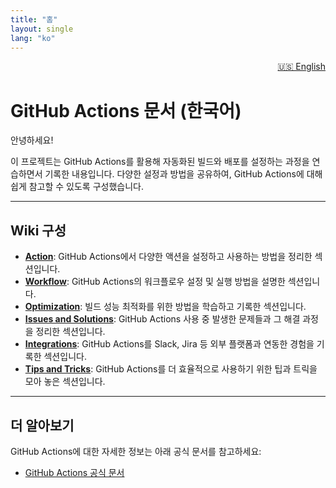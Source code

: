 ```yaml
---
title: "홈"
layout: single
lang: "ko"
---
```


<p align="right">
  <a href="./en/index.md">🇺🇸 English</a>
</p>

# GitHub Actions 문서 (한국어)

안녕하세요!

이 프로젝트는 GitHub Actions를 활용해 자동화된 빌드와 배포를 설정하는 과정을 연습하면서 기록한 내용입니다.
다양한 설정과 방법을 공유하여, GitHub Actions에 대해 쉽게 참고할 수 있도록 구성했습니다.

---

## Wiki 구성

- **[Action](../Action.md)**: GitHub Actions에서 다양한 액션을 설정하고 사용하는 방법을 정리한 섹션입니다.
- **[Workflow](../Workflow.md)**: GitHub Actions의 워크플로우 설정 및 실행 방법을 설명한 섹션입니다.
- **[Optimization](../Optimization.md)**: 빌드 성능 최적화를 위한 방법을 학습하고 기록한 섹션입니다.
- **[Issues and Solutions](../Issues-and-Solutions.md)**: GitHub Actions 사용 중 발생한 문제들과 그 해결 과정을 정리한 섹션입니다.
- **[Integrations](../Integrations.md)**: GitHub Actions를 Slack, Jira 등 외부 플랫폼과 연동한 경험을 기록한 섹션입니다.
- **[Tips and Tricks](../Tips-and-Tricks.md)**: GitHub Actions를 더 효율적으로 사용하기 위한 팁과 트릭을 모아 놓은 섹션입니다.

---

## 더 알아보기

GitHub Actions에 대한 자세한 정보는 아래 공식 문서를 참고하세요:

- [GitHub Actions 공식 문서](https://docs.github.com/en/actions)
